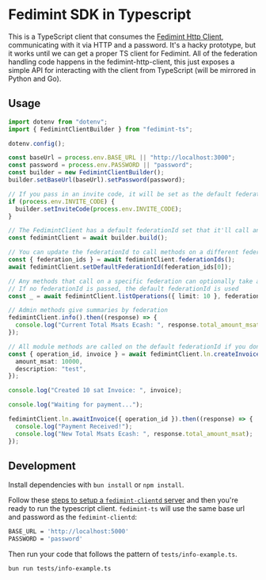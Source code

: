# Fedimint SDK in Typescript

This is a TypeScript client that consumes the [Fedimint Http Client](https://github.com/kodylow/fedimint-http), communicating with it via HTTP and a password. It's a hacky prototype, but it works until we can get a proper TS client for Fedimint. All of the federation handling code happens in the fedimint-http-client, this just exposes a simple API for interacting with the client from TypeScript (will be mirrored in Python and Go).

## Usage

```typescript
import dotenv from "dotenv";
import { FedimintClientBuilder } from "fedimint-ts";

dotenv.config();

const baseUrl = process.env.BASE_URL || "http://localhost:3000";
const password = process.env.PASSWORD || "password";
const builder = new FedimintClientBuilder();
builder.setBaseUrl(baseUrl).setPassword(password);

// If you pass in an invite code, it will be set as the default federation
if (process.env.INVITE_CODE) {
  builder.setInviteCode(process.env.INVITE_CODE);
}

// The FedimintClient has a default federationId set that it'll call any module methods on
const fedimintClient = await builder.build();

// You can update the federationId to call methods on a different federation
const { federation_ids } = await fedimintClient.federationIds();
await fedimintClient.setDefaultFederationId(federation_ids[0]);

// Any methods that call on a specific federation can optionally take a federationId as the last argument
// If no federationId is passed, the default federationId is used
const _ = await fedimintClient.listOperations({ limit: 10 }, federation_ids[1]);

// Admin methods give summaries by federation
fedimintClient.info().then((response) => {
  console.log("Current Total Msats Ecash: ", response.total_amount_msat);
});

// All module methods are called on the default federationId if you don't pass in a federationId
const { operation_id, invoice } = await fedimintClient.ln.createInvoice({
  amount_msat: 10000,
  description: "test",
});

console.log("Created 10 sat Invoice: ", invoice);

console.log("Waiting for payment...");

fedimintClient.ln.awaitInvoice({ operation_id }).then((response) => {
  console.log("Payment Received!");
  console.log("New Total Msats Ecash: ", response.total_amount_msat);
});
```

## Development

Install dependencies with `bun install` or `npm install`.

Follow these [steps to setup a `fedimint-clientd` server](https://github.com/fedimint/fedimint-clientd?tab=readme-ov-file#getting-started) and then you're ready to run the typescript client.
 `fedimint-ts` will use the same base url and password as the `fedimint-clientd`:

```bash
BASE_URL = 'http://localhost:5000'
PASSWORD = 'password'
```

Then run your code that follows the pattern of `tests/info-example.ts`.

```bash
bun run tests/info-example.ts
```
